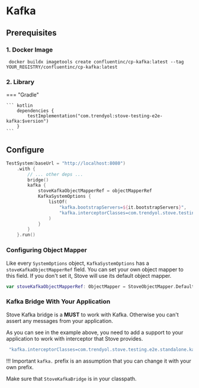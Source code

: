 # Kafka

## Prerequisites

### 1. Docker Image

```shell
 docker buildx imagetools create confluentinc/cp-kafka:latest --tag YOUR_REGISTRY/confluentinc/cp-kafka:latest  
```

### 2. Library

=== "Gradle"

    ``` kotlin
        dependencies {
            testImplementation("com.trendyol:stove-testing-e2e-kafka:$version")
        }
    ```

## Configure

```kotlin
TestSystem(baseUrl = "http://localhost:8080")
    .with {
        // ... other deps ...  
        bridge()
        kafka {
            stoveKafkaObjectMapperRef = objectMapperRef
            KafkaSystemOptions {
                listOf(
                    "kafka.bootstrapServers=${it.bootstrapServers}",
                    "kafka.interceptorClasses=com.trendyol.stove.testing.e2e.standalone.kafka.intercepting.StoveKafkaBridge"
                )
            }
        }
    }.run()

```

### Configuring Object Mapper

Like every `SystemOptions` object, `KafkaSystemOptions` has a `stoveKafkaObjectMapperRef` field. You can set your own
object mapper to this field. If you don't set it, Stove will use its default object mapper.

```kotlin
var stoveKafkaObjectMapperRef: ObjectMapper = StoveObjectMapper.Default
```

### Kafka Bridge With Your Application

Stove Kafka bridge is a **MUST** to work with Kafka. Otherwise you can't assert any messages from your application.

As you can see in the example above, you need to add a support to your application to work with interceptor that Stove provides.

```kotlin
 "kafka.interceptorClasses=com.trendyol.stove.testing.e2e.standalone.kafka.intercepting.StoveKafkaBridge"
```

!!! Important
    `kafka.` prefix is an assumption that you can change it with your own prefix.

Make sure that `StoveKafkaBridge` is in your classpath.

